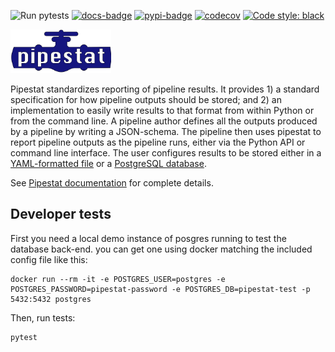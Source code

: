 ![Run pytests](https://github.com/pepkit/pipestat/workflows/Run%20pytests/badge.svg)
[![docs-badge](https://readthedocs.org/projects/pipestat/badge/?version=latest)](https://pipestat.databio.org/en/latest/)
[![pypi-badge](https://img.shields.io/pypi/v/pipestat)](https://pypi.org/project/pipestat)
[![codecov](https://codecov.io/gh/pepkit/pipestat/branch/master/graph/badge.svg?token=O07MXSQZ32)](https://codecov.io/gh/pepkit/pipestat)
[![Code style: black](https://img.shields.io/badge/code%20style-black-000000.svg)](https://github.com/psf/black)


<img src="https://raw.githubusercontent.com/pepkit/pipestat/master/docs/img/pipestat_logo.svg?sanitize=true" alt="pipestat" height="70"/><br>

Pipestat standardizes reporting of pipeline results. It provides 1) a standard specification for how pipeline outputs should be stored; and 2) an implementation to easily write results to that format from within Python or from the command line. A pipeline author defines all the outputs produced by a pipeline by writing a JSON-schema. The pipeline then uses pipestat to report pipeline outputs as the pipeline runs, either via the Python API or command line interface. The user configures results to be stored either in a [YAML-formatted file](https://yaml.org/spec/1.2/spec.html) or a [PostgreSQL database](https://www.postgresql.org/).

See [Pipestat documentation](https://pipestat.databio.org) for complete details.


## Developer tests

First you need a local demo instance of posgres running to test the database back-end. you can get one using docker matching the included config file like this:

```
docker run --rm -it -e POSTGRES_USER=postgres -e POSTGRES_PASSWORD=pipestat-password -e POSTGRES_DB=pipestat-test -p 5432:5432 postgres
```

Then, run tests:

```
pytest
```

